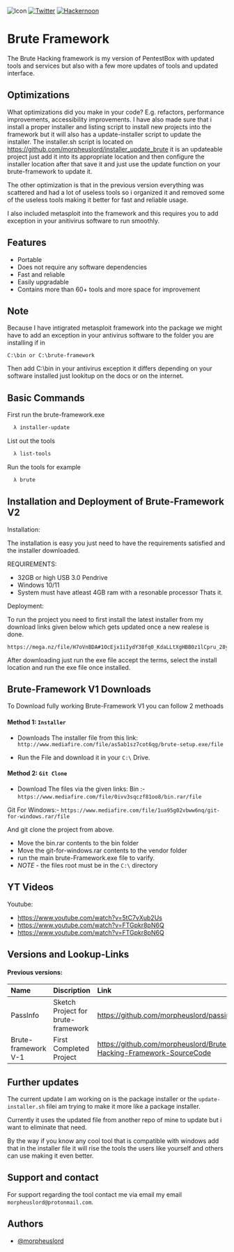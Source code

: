 

![Icon](https://github.com/morpheuslord/Brute-Hacking-Framework-SourceCode/blob/main/icons/cmder.ico)
[![Twitter](https://img.shields.io/badge/twitter-@Morpheuslord2-red.svg)](https://twitter.com/Morpheuslord2)
[![Hackernoon](https://hackernoon.com/_next/image?url=https%3A%2F%2Fhackernoon.com%2Fhn-logo.png&w=256&q=75)](https://hackernoon.com/u/morpheuslord)
# Brute Framework

The Brute Hacking framework is my version of PentestBox with updated tools and services but also with a few more updates of tools and updated interface.



## Optimizations

What optimizations did you make in your code? E.g. refactors, performance improvements, accessibility improvements.
I have also made sure that i install a proper installer and listing script to install new projects into the framework
but it will also has a update-installer script to update the installer.
The installer.sh script is located on https://github.com/morpheuslord/installer_update_brute it is an updateable project just add it into its appropriate location and then configure the installer location after that save it and just use the update function on your brute-framework to update it.



The other optimization is that in the previous version everything was scattered and had a lot of useless tools so i organized it and removed some of the useless tools making it better for fast and reliable usage.

I also included metasploit into the framework and this requires you to add exception in your anitivirus software to run smoothly.
## Features

- Portable
- Does not require any software dependencies
- Fast and reliable
- Easily upgradable
- Contains more than 60+ tools and more space for improvement


## Note

Because I have intigrated metasploit framework into the package we might have to add an exception in your antivirus software to the folder you are installing if in 
```
C:\bin or C:\brute-framework
```
Then add C:\bin in your antivirus exception it differs depending on your software installed just lookitup on the docs or on the internet.
## Basic Commands

First run the brute-framework.exe

```bash
  λ installer-update
```

List out the tools

```bash
  λ list-tools
```
Run the tools for example

```bash
  λ brute
```


## Installation and Deployment of Brute-Framework V2

Installation: 

The installation is easy you just need to have the requirements satisfied and the installer downloaded.

REQUIREMENTS:

- 32GB or high USB 3.0 Pendrive
- Windows 10/11
- System must have atleast 4GB ram with a resonable processor
Thats it.

Deployment:

To run the project you need to first install the latest installer from my download links given below which gets updated once a new realese is done.

```url
https://mega.nz/file/H7oVnBDA#1OcEjx1iIydY38fq0_KdaLLtXgHBB0z1lCpru_28yxg
```
After downloading just run the exe file accept the terms, select the install location and run the exe file once installed.

## Brute-Framework V1 Downloads

To Download fully working Brute-Framework V1 you can follow 2 methoads 

#### Method 1: `Installer`

- Downloads The installer file from this link:
`http://www.mediafire.com/file/as5ab1sz7cot6qg/brute-setup.exe/file`

- Run the File and download it in your `C:\` Drive.

#### Method 2: `Git Clone`
- Download The files via the given links:
Bin :- 
`https://www.mediafire.com/file/0ivv3sqczf81oo8/bin.rar/file`

Git For Windows:- `https://www.mediafire.com/file/1ua95g02vbww6nq/git-for-windows.rar/file`

And git clone the project from above.

- Move the bin.rar contents to the bin folder
- Move the git-for-windows.rar contents to the vendor folder
- run the main brute-Framework.exe file to varify.
- *NOTE* - the files root must be in the `C:\` directory
 
## YT Videos

Youtube:

* https://www.youtube.com/watch?v=5tC7vXub2Us
* https://www.youtube.com/watch?v=FTGpkr8pN6Q
* https://www.youtube.com/watch?v=FTGpkr8pN6Q


## Versions and Lookup-Links


#### Previous versions:

| Name      | Discription | Link                              |
| :-------- | :---------- | :-------------------------------- |
| PassInfo  | Sketch Project for brute-framework| https://github.com/morpheuslord/passinfo.cmd |
| Brute-framework V-1| First Completed Project| https://github.com/morpheuslord/Brute-Hacking-Framework-SourceCode|

## Further updates

The current update I am working on is the package installer or the `update-installer.sh` filei am trying to make it more like a package installer.

Currently it uses the updated file from another repo of mine to update but i want to eliminate that need.

By the way if you know any cool tool that is compatible with windows add that in the installer file it will rise the tools the users like yourself and others can use making it even better.


## Support and contact

For support regarding the tool contact me via email my email `morpheuslord@protonmail.com`.


## Authors

- [@morpheuslord](https://www.github.com/morpheuslord)


